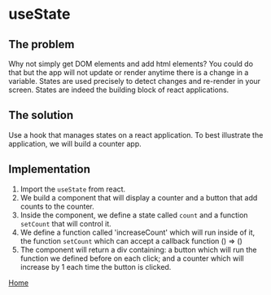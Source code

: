 # useState
## The problem
Why not simply get DOM elements and add html elements?
You could do that but the app will not update or render anytime there is a change in a variable. States are used precisely to detect changes and re-render in your screen. States are indeed the building block of react applications.

## The solution
Use a hook that manages states on a react application. To best illustrate the application, we will build a counter app.

## Implementation
1. Import the ``useState`` from react.
2. We build a component that will display a counter and a button that add counts to the counter.
3. Inside the component, we define a state called ``count`` and a function ``setCount`` that will control it.
4. We define a function called 'increaseCount' which will run inside of it, the function ``setCount`` which can accept a callback function () => ()
5. The component will return a div containing: a button which will run the function we defined before on each click; and a counter which will increase by 1 each time the button is clicked.

[Home](/README.md)